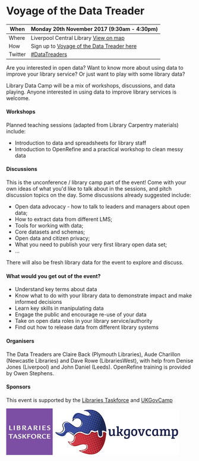 Voyage of the Data Treader
==========================

| When | Monday 20th November 2017 (9:30am - 4:30pm) |
| ---- | ------------------------------------------- |
| Where | Liverpool Central Library [View on map](https://maps.google.com/maps?hl=en-GB&q=53.40993169999999,-2.980787100000043&sll=53.40993169999999,-2.980787100000043&z=13&markers=53.40993169999999,-2.980787100000043)  |
| How | Sign up to [Voyage of the Data Treader here](https://www.eventbrite.co.uk/e/voyage-of-the-data-treader-library-data-camp-2017-registration-37308706345) |
| Twitter | [#DataTreaders](https://twitter.com/search?q=%23datatreaders) |

Are you interested in open data? Want to know more about using data to improve your library service? Or just want to play with some library data?

Library Data Camp will be a mix of workshops, discussions, and data playing. Anyone interested in using data to improve library services is welcome.

#### Workshops

Planned teaching sessions (adapted from Library Carpentry materials) include:

- Introduction to data and spreadsheets for library staff
- Introduction to OpenRefine and a practical workshop to clean messy data

#### Discussions

This is the unconference / library camp part of the event! Come with your own ideas of what you'd like to talk about in the sessions, and pitch discussion topics on the day. Some discussions already suggested include:

- Open data advocacy - how to talk to leaders and managers about open data;
- How to extract data from different LMS;
- Tools for working with data;
- Core datasets and schemas;
- Open data and citizen privacy;
- What you need to publish your very first library open data set;
- ...

There will also be fresh library data for the event to explore and discuss.

#### What would you get out of the event?

- Understand key terms about data
- Know what to do with your library data to demonstrate impact and make informed decisions
- Learn key skills in manipulating data
- Engage the public and encourage re-use of your data
- Take on open data roles in your library service/authority
- Find out how to release data from different library systems

#### Organisers

The Data Treaders are Claire Back (Plymouth Libraries), Aude Charillon (Newcastle Libraries) and Dave Rowe (LibrariesWest), with help from Denise Jones (Liverpool) and John Daniel (Leeds). OpenRefine training is provided by Owen Stephens.

#### Sponsors

This event is supported by the [Libraries Taskforce](https://librariestaskforce.blog.gov.uk/) and [UKGovCamp](https://www.ukgovcamp.com/2017/10/17/library-data-day/)

![Libraries Taskforce Logo](https://github.com/LibrariesHacked/data-treaders/raw/master/taskforce.jpg "Libraries Taskforce Logo") ![UKGovCamp Logo](https://github.com/LibrariesHacked/data-treaders/raw/master/ukgovcamp.png "UKGovCamp Logo")